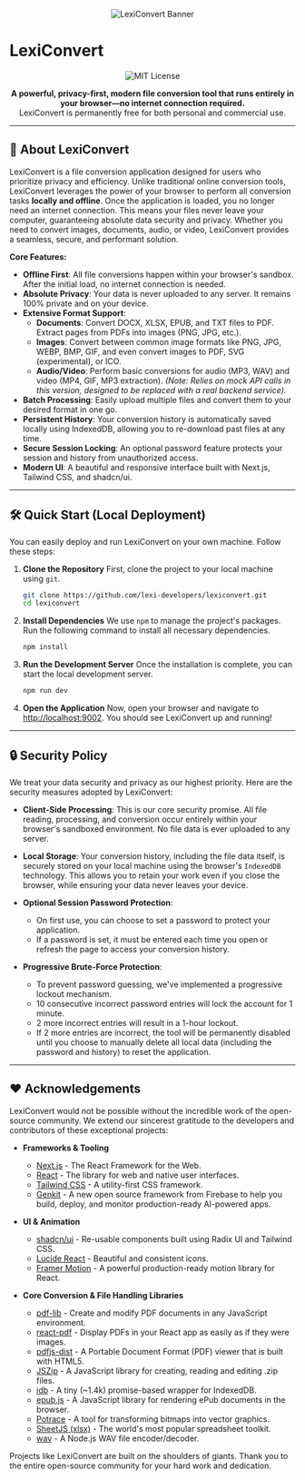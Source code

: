 <p align="center">
  <img src="https://placehold.co/600x300.png" alt="LexiConvert Banner" data-ai-hint="abstract document conversion" />
</p>

# LexiConvert

<p align="center">
  <img alt="MIT License" src="https://img.shields.io/badge/License-MIT-blue.svg">
</p>

<p align="center">
  <strong>A powerful, privacy-first, modern file conversion tool that runs entirely in your browser—no internet connection required.</strong>
  <br />
  LexiConvert is permanently free for both personal and commercial use.
</p>

---

## 🚀 About LexiConvert

LexiConvert is a file conversion application designed for users who prioritize privacy and efficiency. Unlike traditional online conversion tools, LexiConvert leverages the power of your browser to perform all conversion tasks **locally and offline**. Once the application is loaded, you no longer need an internet connection. This means your files never leave your computer, guaranteeing absolute data security and privacy. Whether you need to convert images, documents, audio, or video, LexiConvert provides a seamless, secure, and performant solution.

**Core Features:**
*   **Offline First**: All file conversions happen within your browser's sandbox. After the initial load, no internet connection is needed.
*   **Absolute Privacy**: Your data is never uploaded to any server. It remains 100% private and on your device.
*   **Extensive Format Support**:
    *   **Documents**: Convert DOCX, XLSX, EPUB, and TXT files to PDF. Extract pages from PDFs into images (PNG, JPG, etc.).
    *   **Images**: Convert between common image formats like PNG, JPG, WEBP, BMP, GIF, and even convert images to PDF, SVG (experimental), or ICO.
    *   **Audio/Video**: Perform basic conversions for audio (MP3, WAV) and video (MP4, GIF, MP3 extraction). *(Note: Relies on mock API calls in this version, designed to be replaced with a real backend service).*
*   **Batch Processing**: Easily upload multiple files and convert them to your desired format in one go.
*   **Persistent History**: Your conversion history is automatically saved locally using IndexedDB, allowing you to re-download past files at any time.
*   **Secure Session Locking**: An optional password feature protects your session and history from unauthorized access.
*   **Modern UI**: A beautiful and responsive interface built with Next.js, Tailwind CSS, and shadcn/ui.

---

## 🛠️ Quick Start (Local Deployment)

You can easily deploy and run LexiConvert on your own machine. Follow these steps:

1.  **Clone the Repository**
    First, clone the project to your local machine using `git`.
    ```bash
    git clone https://github.com/lexi-developers/lexiconvert.git
    cd lexiconvert
    ```

2.  **Install Dependencies**
    We use `npm` to manage the project's packages. Run the following command to install all necessary dependencies.
    ```bash
    npm install
    ```

3.  **Run the Development Server**
    Once the installation is complete, you can start the local development server.
    ```bash
    npm run dev
    ```

4.  **Open the Application**
    Now, open your browser and navigate to [http://localhost:9002](http://localhost:9002). You should see LexiConvert up and running!

---

## 🔒 Security Policy

We treat your data security and privacy as our highest priority. Here are the security measures adopted by LexiConvert:

*   **Client-Side Processing**: This is our core security promise. All file reading, processing, and conversion occur entirely within your browser's sandboxed environment. No file data is ever uploaded to any server.

*   **Local Storage**: Your conversion history, including the file data itself, is securely stored on your local machine using the browser's `IndexedDB` technology. This allows you to retain your work even if you close the browser, while ensuring your data never leaves your device.

*   **Optional Session Password Protection**:
    *   On first use, you can choose to set a password to protect your application.
    *   If a password is set, it must be entered each time you open or refresh the page to access your conversion history.

*   **Progressive Brute-Force Protection**:
    *   To prevent password guessing, we've implemented a progressive lockout mechanism.
    *   10 consecutive incorrect password entries will lock the account for 1 minute.
    *   2 more incorrect entries will result in a 1-hour lockout.
    *   If 2 more entries are incorrect, the tool will be permanently disabled until you choose to manually delete all local data (including the password and history) to reset the application.

---

## ❤️ Acknowledgements

LexiConvert would not be possible without the incredible work of the open-source community. We extend our sincerest gratitude to the developers and contributors of these exceptional projects:

*   **Frameworks & Tooling**
    *   [Next.js](https://nextjs.org/) - The React Framework for the Web.
    *   [React](https://react.dev/) - The library for web and native user interfaces.
    *   [Tailwind CSS](https://tailwindcss.com/) - A utility-first CSS framework.
    *   [Genkit](https://firebase.google.com/docs/genkit) - A new open source framework from Firebase to help you build, deploy, and monitor production-ready AI-powered apps.

*   **UI & Animation**
    *   [shadcn/ui](https://ui.shadcn.com/) - Re-usable components built using Radix UI and Tailwind CSS.
    *   [Lucide React](https://lucide.dev/) - Beautiful and consistent icons.
    *   [Framer Motion](https://www.framer.com/motion/) - A powerful production-ready motion library for React.

*   **Core Conversion & File Handling Libraries**
    *   [pdf-lib](https://pdf-lib.js.org/) - Create and modify PDF documents in any JavaScript environment.
    *   [react-pdf](https://github.com/wojtekmaj/react-pdf) - Display PDFs in your React app as easily as if they were images.
    *   [pdfjs-dist](https://github.com/mozilla/pdf.js) - A Portable Document Format (PDF) viewer that is built with HTML5.
    *   [JSZip](https://github.com/Stuk/jszip) - A JavaScript library for creating, reading and editing .zip files.
    *   [idb](https://github.com/jakearchibald/idb) - A tiny (~1.4k) promise-based wrapper for IndexedDB.
    *   [epub.js](https://github.com/futurepress/epub.js) - A JavaScript library for rendering ePub documents in the browser.
    *   [Potrace](https://github.com/tooolit/potrace) - A tool for transforming bitmaps into vector graphics.
    *   [SheetJS (xlsx)](https://github.com/SheetJS/sheetjs) - The world's most popular spreadsheet toolkit.
    *   [wav](https://github.com/TooTallNate/node-wav) - A Node.js WAV file encoder/decoder.

Projects like LexiConvert are built on the shoulders of giants. Thank you to the entire open-source community for your hard work and dedication.
